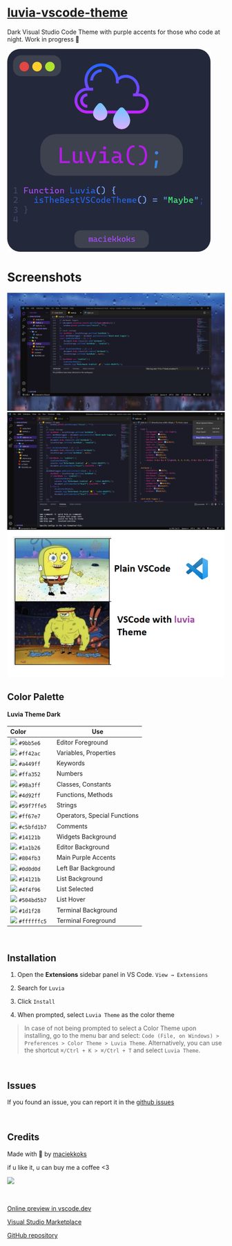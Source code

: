 # [luvia-vscode-theme](https://vscode.dev/theme/maciekkoks.luvia-theme/Luvia%20Theme%20)

Dark Visual Studio Code Theme with purple accents for those who code at night. Work in progress 💜



![logo](https://raw.githubusercontent.com/maciekkoks/luvia-vsc-theme/main/Static/luvia%20baner%2030.png)



# Screenshots

![rain](https://raw.githubusercontent.com/maciekkoks/luvia-vsc-theme/main/Static/rain-background-preview.png)
![full-window](https://raw.githubusercontent.com/maciekkoks/luvia-vsc-theme/main/Static/full-window-preview.png)
![meme](https://raw.githubusercontent.com/maciekkoks/luvia-vsc-theme/main/Static/gigafunny.png)




## Color Palette
#### Luvia Theme Dark
| Color&nbsp;&nbsp;&nbsp;&nbsp;&nbsp;&nbsp;&nbsp;&nbsp;&nbsp;&nbsp;&nbsp;&nbsp;&nbsp;&nbsp;&nbsp; | Use |
| ---------- | ------------------------------------------------------------ |
| ![](https://via.placeholder.com/15/9bb5e6/9bb5e6?text=+) `#9bb5e6` | Editor Foreground |
| ![](https://via.placeholder.com/15/ff42ac/ff42ac?text=+) `#ff42ac` | Variables, Properties |
| ![](https://via.placeholder.com/15/a449ff/a449ff?text=+) `#a449ff` | Keywords |
| ![](https://via.placeholder.com/15/ffa352/ffa352?text=+) `#ffa352` | Numbers |
| ![](https://via.placeholder.com/15/98a3ff/98a3ff?text=+) `#98a3ff` | Classes, Constants |
| ![](https://via.placeholder.com/15/4d92ff/4d92ff?text=+) `#4d92ff` | Functions, Methods |
| ![](https://via.placeholder.com/15/59f7ffe5/59f7ffe5?text=+) `#59f7ffe5` | Strings |
| ![](https://via.placeholder.com/15/ff67e7/ff67e7?text=+) `#ff67e7` | Operators, Special Functions |
| ![](https://via.placeholder.com/15/c5bfd1b7/c5bfd1b7?text=+) `#c5bfd1b7` | Comments |
| ![](https://via.placeholder.com/15/14121b/14121b?text=+) `#14121b` | Widgets Background |
| ![](https://via.placeholder.com/15/1a1b26/1a1b26?text=+) `#1a1b26` | Editor Background |
| ![](https://via.placeholder.com/15/804fb3/804fb3?text=+) `#804fb3` | Main Purple Accents |
| ![](https://via.placeholder.com/15/0d0d0d/0d0d0d?text=+) `#0d0d0d` | Left Bar Background |
| ![](https://via.placeholder.com/15/14121b/14121be?text=+) `#14121b` | List Background |
| ![](https://via.placeholder.com/15/4f4f96/4f4f96?text=+) `#4f4f96` | List Selected |
| ![](https://via.placeholder.com/15/504bd5b7/504bd5b7?text=+) `#504bd5b7` | List Hover |
| ![](https://via.placeholder.com/15/1d1f28/1d1f28?text=+) `#1d1f28` | Terminal Background |
| ![](https://via.placeholder.com/15/ffffffc5/ffffffc5?text=+) `#ffffffc5` | Terminal Foreground |

<br />

## Installation

1. Open the **Extensions** sidebar panel in VS Code. `View → Extensions`

2. Search for `Luvia`

3. Click `Install`

4. When prompted, select `Luvia Theme` as the color theme

> In case of not being prompted to select a Color Theme upon installing, go to the menu bar and select: `Code (File, on Windows) > Preferences > Color Theme > Luvia Theme`. Alternatively, you can use the shortcut `⌘/Ctrl + K > ⌘/Ctrl + T` and select `Luvia Theme`.

<br />

## Issues
If you found an issue, you can report it in the [github issues](https://github.com/maciekkoks/luvia-vsc-theme/issues)

<br />


## Credits

Made with 💜 by [maciekkoks](https://github.com/maciekkoks)

if u like it, u can buy me a coffee <3

<a href="https://www.buymeacoffee.com/maciekt07"><img src="https://img.buymeacoffee.com/button-api/?text=Buy me a coffee&emoji=&slug=maciekt07&button_colour=1d1f28&font_colour=ffffff&font_family=Lato&outline_colour=ffffff&coffee_colour=FFDD00"></a>


<br />

[Online preview in vscode.dev](https://vscode.dev/theme/maciekkoks.luvia-theme/Luvia%20Theme%20)

[Visual Studio Marketplace](https://marketplace.visualstudio.com/items?itemName=maciekkoks.luvia-theme)

[GitHub repository](https://github.com/maciekkoks/luvia-vsc-theme)





